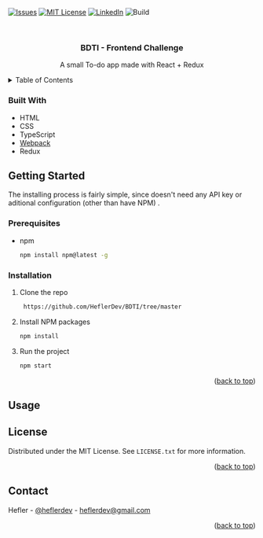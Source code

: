<div id="top"></div>

[![Issues][issues-shield]][issues-url]
[![MIT License][license-shield]][license-url]
[![LinkedIn][linkedin-shield]][linkedin-url]
![Build](https://img.shields.io/github/workflow/status/heflerdev/studio-sol-application/Lint?style=for-the-badge)

<br />
<div align="center">
<h3 align="center">BDTI - Frontend Challenge</h3>

  <p align="center">
    A small To-do app made with React + Redux
    <br />
  </p>
</div>

<details>
  <summary>Table of Contents</summary>
  <ol>
    <li>
      <a href="#about-the-project">About The Project</a>
      <ul>
        <li><a href="#built-with">Built With</a></li>
      </ul>
    </li>
    <li>
      <a href="#getting-started">Getting Started</a>
      <ul>
        <li><a href="#prerequisites">Prerequisites</a></li>
        <li><a href="#installation">Installation</a></li>
      </ul>
    </li>
    <li><a href="#usage">Usage</a></li>
    <li><a href="#roadmap">Roadmap</a></li>
    <li><a href="#contributing">Contributing</a></li>
    <li><a href="#license">License</a></li>
    <li><a href="#contact">Contact</a></li>
    <li><a href="#acknowledgments">Acknowledgments</a></li>
  </ol>
</details>

### Built With

* HTML
* CSS
* TypeScript
* [Webpack](https://webpack.js.org/)
* Redux

## Getting Started

The installing process is fairly simple, since doesn't need any API key or aditional configuration (other than have NPM)
.

### Prerequisites

* npm
  ```sh
  npm install npm@latest -g
  ```

### Installation

1. Clone the repo
   ```sh
    https://github.com/HeflerDev/BDTI/tree/master
   ```
3. Install NPM packages
   ```sh
   npm install
   ```

3. Run the project
   ```sh
   npm start
   ```

<p align="right">(<a href="#top">back to top</a>)</p>

## Usage

## License

Distributed under the MIT License. See `LICENSE.txt` for more information.

<p align="right">(<a href="#top">back to top</a>)</p>

## Contact

Hefler - [@heflerdev](https://www.instagram.com/heflerdev/) - heflerdev@gmail.com

<p align="right">(<a href="#top">back to top</a>)</p>

[issues-shield]: https://img.shields.io/github/issues/heflerdev/Studio-Sol-Application.svg?style=for-the-badge

[issues-url]: https://github.com/HeflerDev/Studio-Sol-Application/issues

[license-shield]: https://img.shields.io/github/license/heflerdev/studio-sol-application.svg?style=for-the-badge

[license-url]: https://github.com/heflerdev/studio-sol-application/LICENSE.txt

[linkedin-shield]: https://img.shields.io/badge/-LinkedIn-default.svg?style=for-the-badge&logo=linkedin&colorB=blue

[linkedin-url]: https://linkedin.com/in/heflerdev

[product-screenshot]: images/screenshot.png
